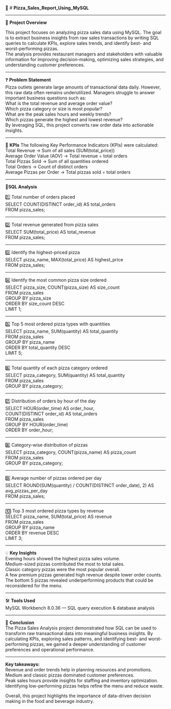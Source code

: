 🍕 # **Pizza_Sales_Report_Using_MySQL**

---

📌 **Project Overview**

This project focuses on analyzing pizza sales data using MySQL. The goal is to extract business insights from raw sales transactions by writing SQL queries to calculate KPIs, explore sales trends, and identify best- and worst-performing pizzas.  
The analysis provides restaurant managers and stakeholders with valuable information for improving decision-making, optimizing sales strategies, and understanding customer preferences.

---
❓ **Problem Statement**  
Pizza outlets generate large amounts of transactional data daily. However, this raw data often remains underutilized. Managers struggle to answer important business questions such as:  
What is the total revenue and average order value?  
Which pizza category or size is most popular?  
What are the peak sales hours and weekly trends?  
Which pizzas generate the highest and lowest revenue?  
By leveraging SQL, this project converts raw order data into actionable insights.  

---
🎯 **KPIs**
The following Key Performance Indicators (KPIs) were calculated:  
Total Revenue → Sum of all sales (SUM(total_price))  
Average Order Value (AOV) → Total revenue ÷ total orders  
Total Pizzas Sold → Sum of all quantities ordered  
Total Orders → Count of distinct orders  
Average Pizzas per Order → Total pizzas sold ÷ total orders  

---
🧾**SQL Analysis**

1️⃣ Total number of orders placed  
SELECT COUNT(DISTINCT order_id) AS total_orders  
FROM pizza_sales;

---

2️⃣ Total revenue generated from pizza sales  
SELECT SUM(total_price) AS total_revenue  
FROM pizza_sales;

---

3️⃣ Identify the highest-priced pizza  
SELECT pizza_name, MAX(total_price) AS highest_price  
FROM pizza_sales;

---

4️⃣ Identify the most common pizza size ordered  
SELECT pizza_size, COUNT(pizza_size) AS size_count  
FROM pizza_sales  
GROUP BY pizza_size  
ORDER BY size_count DESC  
LIMIT 1;  

---

5️⃣ Top 5 most ordered pizza types with quantities  
SELECT pizza_name, SUM(quantity) AS total_quantity  
FROM pizza_sales  
GROUP BY pizza_name  
ORDER BY total_quantity DESC  
LIMIT 5;  

---

6️⃣ Total quantity of each pizza category ordered  
SELECT pizza_category, SUM(quantity) AS total_quantity  
FROM pizza_sales  
GROUP BY pizza_category;  

---

7️⃣ Distribution of orders by hour of the day  
SELECT HOUR(order_time) AS order_hour,  
       COUNT(DISTINCT order_id) AS total_orders  
FROM pizza_sales  
GROUP BY HOUR(order_time)  
ORDER BY order_hour;  

---

8️⃣ Category-wise distribution of pizzas  
SELECT pizza_category, COUNT(pizza_name) AS pizza_count  
FROM pizza_sales  
GROUP BY pizza_category;  

---

9️⃣ Average number of pizzas ordered per day  
SELECT ROUND(SUM(quantity) / COUNT(DISTINCT order_date), 2) AS avg_pizzas_per_day  
FROM pizza_sales;  

---

🔟 Top 3 most ordered pizza types by revenue  
SELECT pizza_name, SUM(total_price) AS revenue  
FROM pizza_sales  
GROUP BY pizza_name  
ORDER BY revenue DESC  
LIMIT 3;  

---
💡 **Key Insights**  
Evening hours showed the highest pizza sales volume.  
Medium-sized pizzas contributed the most to total sales.  
Classic category pizzas were the most popular overall.  
A few premium pizzas generated high revenue despite lower order counts.  
The bottom 5 pizzas revealed underperforming products that could be reconsidered for the menu.  

---
🛠️ **Tools Used**  
MySQL Workbench 8.0.36 — SQL query execution & database analysis  

---
📝 **Conclusion**  
The Pizza Sales Analysis project demonstrated how SQL can be used to transform raw transactional data into meaningful business insights. By calculating KPIs, exploring sales patterns, and identifying best- and worst-performing pizzas, we gained a deeper understanding of customer preferences and operational performance.  

---
**Key takeaways:**  
Revenue and order trends help in planning resources and promotions.  
Medium and classic pizzas dominated customer preferences.  
Peak sales hours provide insights for staffing and inventory optimization.  
Identifying low-performing pizzas helps refine the menu and reduce waste.  

Overall, this project highlights the importance of data-driven decision making in the food and beverage industry.  
